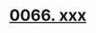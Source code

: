 # [0066. xxx](https://github.com/Tdahuyou/TNotes.react/tree/main/0066.%20xxx)

<!-- region:toc -->

<!-- endregion:toc -->
